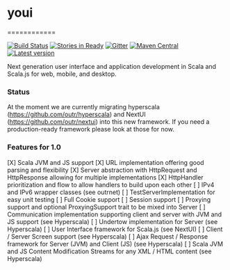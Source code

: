 # youi
============

[![Build Status](https://travis-ci.org/outr/youi.svg?branch=master)](https://travis-ci.org/outr/youi)
[![Stories in Ready](https://badge.waffle.io/outr/youi.png?label=ready&title=Ready)](https://waffle.io/outr/youi)
[![Gitter](https://badges.gitter.im/Join%20Chat.svg)](https://gitter.im/outr/youi)
[![Maven Central](https://img.shields.io/maven-central/v/io.youi/youi-core_2.11.svg)](https://maven-badges.herokuapp.com/maven-central/io.youi/youi-core_2.11)
[![Latest version](https://index.scala-lang.org/io.youi/youi/youi-core/latest.svg)](https://index.scala-lang.org/io.youi/youi/youi-core)

Next generation user interface and application development in Scala and Scala.js for web, mobile, and desktop.

### Status

At the moment we are currently migrating hyperscala (https://github.com/outr/hyperscala) and NextUI (https://github.com/outr/nextui)
into this new framework. If you need a production-ready framework please look at those for now.

### Features for 1.0

[X] Scala JVM and JS support
[X] URL implementation offering good parsing and flexibility
[X] Server abstraction with HttpRequest and HttpResponse allowing for multiple implementations
[X] HttpHandler prioritization and flow to allow handlers to build upon each other
[ ] IPv4 and IPv6 wrapper classes (see outrnet)
[ ] TestServerImplementation for easy unit testing
[ ] Full Cookie support
[ ] Session support
[ ] Proxying support and optional ProxyingSupport trait to be mixed into Server
[ ] Communication implementation supporting client and server with JVM and JS support (see Hyperscala)
[ ] Undertow implementation for Server (see Hyperscala)
[ ] User Interface framework for Scala.js (see NextUI)
[ ] Client / Server Screen support (see Hyperscala)
[ ] Ajax Request / Response framework for Server (JVM) and Client (JS) (see Hyperscala)
[ ] Scala JVM and JS Content Modification Streams for any XML / HTML content (see Hyperscala)
